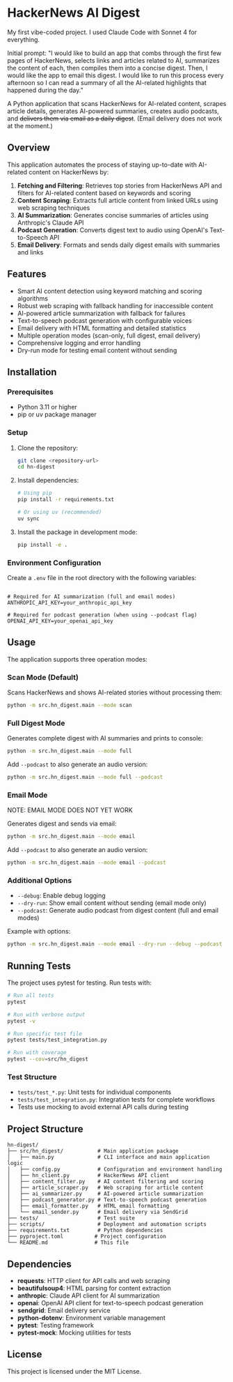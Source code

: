 # HackerNews AI Digest

My first vibe-coded project. I used Claude Code with Sonnet 4 for everything.

Initial prompt: "I would like to build an app that combs through the first few pages of HackerNews, selects links and articles related to AI, summarizes the content of each, then compiles them into a concise digest. Then, I would like the app to email this digest. I would like to run this process every afternoon so I can read a summary of all the AI-related highlights that happened during the day."

A Python application that scans HackerNews for AI-related content, scrapes article details, generates AI-powered summaries, creates audio podcasts, and ~~delivers them via email as a daily digest~~. (Email delivery does not work at the moment.)

## Overview

This application automates the process of staying up-to-date with AI-related content on HackerNews by:

1. **Fetching and Filtering**: Retrieves top stories from HackerNews API and filters for AI-related content based on keywords and scoring
2. **Content Scraping**: Extracts full article content from linked URLs using web scraping techniques
3. **AI Summarization**: Generates concise summaries of articles using Anthropic's Claude API
4. **Podcast Generation**: Converts digest text to audio using OpenAI's Text-to-Speech API
5. **Email Delivery**: Formats and sends daily digest emails with summaries and links

## Features

- Smart AI content detection using keyword matching and scoring algorithms
- Robust web scraping with fallback handling for inaccessible content
- AI-powered article summarization with fallback for failures
- Text-to-speech podcast generation with configurable voices
- Email delivery with HTML formatting and detailed statistics
- Multiple operation modes (scan-only, full digest, email delivery)
- Comprehensive logging and error handling
- Dry-run mode for testing email content without sending

## Installation

### Prerequisites

- Python 3.11 or higher
- pip or uv package manager

### Setup

1. Clone the repository:
   ```bash
   git clone <repository-url>
   cd hn-digest
   ```

2. Install dependencies:
   ```bash
   # Using pip
   pip install -r requirements.txt
   
   # Or using uv (recommended)
   uv sync
   ```

3. Install the package in development mode:
   ```bash
   pip install -e .
   ```

### Environment Configuration

Create a `.env` file in the root directory with the following variables:

```env

# Required for AI summarization (full and email modes)
ANTHROPIC_API_KEY=your_anthropic_api_key

# Required for podcast generation (when using --podcast flag)
OPENAI_API_KEY=your_openai_api_key

```

## Usage

The application supports three operation modes:

### Scan Mode (Default)
Scans HackerNews and shows AI-related stories without processing them:
```bash
python -m src.hn_digest.main --mode scan
```

### Full Digest Mode
Generates complete digest with AI summaries and prints to console:
```bash
python -m src.hn_digest.main --mode full
```

Add `--podcast` to also generate an audio version:
```bash
python -m src.hn_digest.main --mode full --podcast
```

### Email Mode

NOTE: EMAIL MODE DOES NOT YET WORK

Generates digest and sends via email:
```bash
python -m src.hn_digest.main --mode email
```

Add `--podcast` to also generate an audio version:
```bash
python -m src.hn_digest.main --mode email --podcast
```

### Additional Options

- `--debug`: Enable debug logging
- `--dry-run`: Show email content without sending (email mode only)
- `--podcast`: Generate audio podcast from digest content (full and email modes)

Example with options:
```bash
python -m src.hn_digest.main --mode email --dry-run --debug --podcast
```

## Running Tests

The project uses pytest for testing. Run tests with:

```bash
# Run all tests
pytest

# Run with verbose output
pytest -v

# Run specific test file
pytest tests/test_integration.py

# Run with coverage
pytest --cov=src/hn_digest
```

### Test Structure

- `tests/test_*.py`: Unit tests for individual components
- `tests/test_integration.py`: Integration tests for complete workflows
- Tests use mocking to avoid external API calls during testing

## Project Structure

```
hn-digest/
├── src/hn_digest/           # Main application package
│   ├── main.py              # CLI interface and main application logic
│   ├── config.py            # Configuration and environment handling
│   ├── hn_client.py         # HackerNews API client
│   ├── content_filter.py    # AI content filtering and scoring
│   ├── article_scraper.py   # Web scraping for article content
│   ├── ai_summarizer.py     # AI-powered article summarization
│   ├── podcast_generator.py # Text-to-speech podcast generation
│   ├── email_formatter.py   # HTML email formatting
│   └── email_sender.py      # Email delivery via SendGrid
├── tests/                   # Test suite
├── scripts/                 # Deployment and automation scripts
├── requirements.txt         # Python dependencies
├── pyproject.toml          # Project configuration
└── README.md               # This file
```

## Dependencies

- **requests**: HTTP client for API calls and web scraping
- **beautifulsoup4**: HTML parsing for content extraction
- **anthropic**: Claude API client for AI summarization
- **openai**: OpenAI API client for text-to-speech podcast generation
- **sendgrid**: Email delivery service
- **python-dotenv**: Environment variable management
- **pytest**: Testing framework
- **pytest-mock**: Mocking utilities for tests

## License

This project is licensed under the MIT License.
